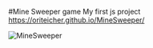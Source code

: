 #Mine Sweeper game
My first js project
https://oriteicher.github.io/MineSweeper/

![MineSweeper](https://oritei.github.io/MineSweeper/)

